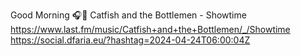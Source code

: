 Good Morning 🎧🎵 Catfish and the Bottlemen - Showtime  https://www.last.fm/music/Catfish+and+the+Bottlemen/_/Showtime https://social.dfaria.eu/?hashtag=2024-04-24T06:00:04Z